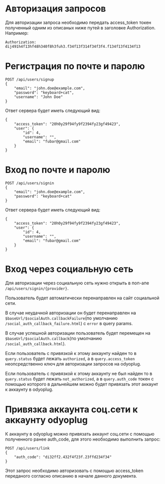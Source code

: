 # Авторизация запросов
Для авторизации запроса необходимо передать access_token токен полученный одним из описаных ниже путей в заголовке Authorization. Например:
```
Authorization: dij491h4f13hf48h340f8h3fuh3.f34f13f314f34f3f4.f134f13f4134f13
```

# Регистрация по почте и паролю
```
POST /api/users/signup
{
	"email": "john.doe@example.com",
	"password": "keyboard+cat",
	"username": "John Doe"
}
```
Ответ сервера будет иметь следующий вид:
```
{
	"access_token": "20h0y29f94fy9f2394fy23gf49423",
	"user": {
		"id": 4,
		"username": "",
		"email": "fubar@gmail.com"
	}
}
```

# Вход по почте и паролю
```
POST /api/users/signin
{
	"email": "john.doe@example.com",
	"password": "keyboard+cat"
}
```
Ответ сервера будет иметь следующий вид:
```
{
	"access_token": "20h0y29f94fy9f2394fy23gf49423",
	"user": {
		"id": 4,
		"username": "",
		"email": "fubar@gmail.com"
	}
}
```

# Вход через социальную сеть
Для авторизации через социальную сеть нужно открыть в поп-апе `/api/users/signin/{provider}`.

Пользователь будет автоматически перенаправлен на сайт социальной сети.

В случае неудачной авторизации он будет перенаправлен на `$baseUrl/$socialAuth.callbackFailure`(по умолчанию `/social_auth_callback_failure.html`) c `error` в query params.

В случае успешной авторизации пользователь будет перемещен на `$baseUrl/$socialAuth.callback`(по умолчанию `/social_auth_callback.html`). 

Если пользователь с привязкой к этому аккаунту найден то в `query.status` будет лежать `authorized`, а в `query.access_token` неопсредственно ключ для авторизации запросов на odyoplug.

Если пользователь с привязкой к этому аккаунту не был найден то в `query.status` будет лежать `not_authorized`, а в `query.auth_code` токен с помощью которого в дальнейшем можно будет привязать этот аккаунт к аккаунту в odyoplug.

# Привязка аккаунта соц.сети к аккаунту odyoplug
К аккаунту в odyoplug можно привязать аккаунт соц.сети с помощью полученного ранее auth_code, для этого необходимо выполнить запрос:
```
POST /api/users/link
{
	"auth_code": "di32ff2.432f4f23f.23ffd234f34"
}
```
Этот запрос необходимо авторизовать с помощью access_token переданого согласно описанию в начале данного документа.